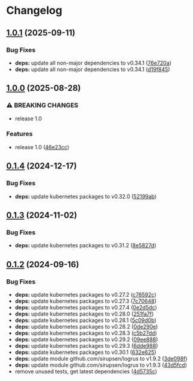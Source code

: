 # Changelog

## [1.0.1](https://github.com/Jmainguy/k8snodeissues/compare/v1.0.0...v1.0.1) (2025-09-11)


### Bug Fixes

* **deps:** update all non-major dependencies to v0.34.1 ([76e720a](https://github.com/Jmainguy/k8snodeissues/commit/76e720ae8a7438caa97dea2601bb75082a2952ef))
* **deps:** update all non-major dependencies to v0.34.1 ([d19f845](https://github.com/Jmainguy/k8snodeissues/commit/d19f8452c7e744c6b872acd228e02bf2a6b90599))

## [1.0.0](https://github.com/Jmainguy/k8snodeissues/compare/v0.1.4...v1.0.0) (2025-08-28)


### ⚠ BREAKING CHANGES

* release 1.0

### Features

* release 1.0 ([46e23cc](https://github.com/Jmainguy/k8snodeissues/commit/46e23ccec751084bdd835fbfada14054b721f417))

## [0.1.4](https://github.com/Jmainguy/k8snodeissues/compare/v0.1.3...v0.1.4) (2024-12-17)


### Bug Fixes

* **deps:** update kubernetes packages to v0.32.0 ([52199ab](https://github.com/Jmainguy/k8snodeissues/commit/52199ab5a3ebf9ae196b3f6ef47a3453b77f431a))

## [0.1.3](https://github.com/Jmainguy/k8snodeissues/compare/v0.1.2...v0.1.3) (2024-11-02)


### Bug Fixes

* **deps:** update kubernetes packages to v0.31.2 ([8e5827d](https://github.com/Jmainguy/k8snodeissues/commit/8e5827de8d04d32a2ca0fe37f91d3284c63691e8))

## [0.1.2](https://github.com/Jmainguy/k8snodeissues/compare/v0.1.1...v0.1.2) (2024-09-16)


### Bug Fixes

* **deps:** update kubernetes packages to v0.27.2 ([c78592c](https://github.com/Jmainguy/k8snodeissues/commit/c78592ca8d3f5ca4aeacc1f40377eb3c54a72fdb))
* **deps:** update kubernetes packages to v0.27.3 ([7c70648](https://github.com/Jmainguy/k8snodeissues/commit/7c7064846eba1fb5a60aeeafafb4a9aee812af1f))
* **deps:** update kubernetes packages to v0.27.4 ([0e2d5dc](https://github.com/Jmainguy/k8snodeissues/commit/0e2d5dc9f3ffa7f976898eb08d80a4312cbdaa4f))
* **deps:** update kubernetes packages to v0.28.0 ([251fa7f](https://github.com/Jmainguy/k8snodeissues/commit/251fa7fa31bf08a90c4c4eddab11af6ebc626e5d))
* **deps:** update kubernetes packages to v0.28.1 ([5c09d0b](https://github.com/Jmainguy/k8snodeissues/commit/5c09d0bc339e7608fa642f9fbdf257401d953df6))
* **deps:** update kubernetes packages to v0.28.2 ([0de290e](https://github.com/Jmainguy/k8snodeissues/commit/0de290e0281ed62cf69dc21df9f7f1574fa23d6e))
* **deps:** update kubernetes packages to v0.28.3 ([c5b27dd](https://github.com/Jmainguy/k8snodeissues/commit/c5b27dd4ef5dc085a519c070fe828c8d78b1297a))
* **deps:** update kubernetes packages to v0.29.2 ([09ee888](https://github.com/Jmainguy/k8snodeissues/commit/09ee888fc7e7d8f151555aaeadbdb38479d3e321))
* **deps:** update kubernetes packages to v0.29.3 ([6dde988](https://github.com/Jmainguy/k8snodeissues/commit/6dde988a650328e56aa2028cfde24da888624fbf))
* **deps:** update kubernetes packages to v0.30.1 ([632e625](https://github.com/Jmainguy/k8snodeissues/commit/632e6252fa097cdf6f0cfc916778f2c3fc7f9647))
* **deps:** update module github.com/sirupsen/logrus to v1.9.2 ([3de098f](https://github.com/Jmainguy/k8snodeissues/commit/3de098f936f55e6270ed1ce1983c15839347d39d))
* **deps:** update module github.com/sirupsen/logrus to v1.9.3 ([43d5fcd](https://github.com/Jmainguy/k8snodeissues/commit/43d5fcd5fabe6883f1fdf6879aacbb48228c8874))
* remove unused tests, get latest dependencies ([4d5735c](https://github.com/Jmainguy/k8snodeissues/commit/4d5735cebf25fab4a922503cc2120d278945a208))
